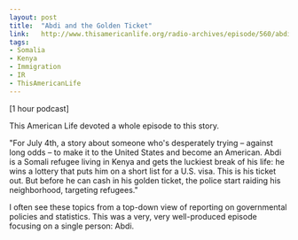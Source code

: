 ```yaml
---
layout: post
title:  "Abdi and the Golden Ticket"
link:   http://www.thisamericanlife.org/radio-archives/episode/560/abdi-and-the-golden-ticket
tags:
- Somalia
- Kenya
- Immigration
- IR
- ThisAmericanLife
---
```


[1 hour podcast]

This American Life devoted a whole episode to this story.

"For July 4th, a story about someone who's desperately trying – against long odds – to make it to the United States and become an American. Abdi is a Somali refugee living in Kenya and gets the luckiest break of his life: he wins a lottery that puts him on a short list for a U.S. visa. This is his ticket out. But before he can cash in his golden ticket, the police start raiding his neighborhood, targeting refugees."

I often see these topics from a top-down view of reporting on governmental policies and statistics.  This was a very, very well-produced episode focusing on a single person: Abdi.